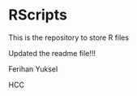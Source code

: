 # RScripts

This is the repository to store R files

Updated the readme file!!!

Ferihan Yuksel

HCC